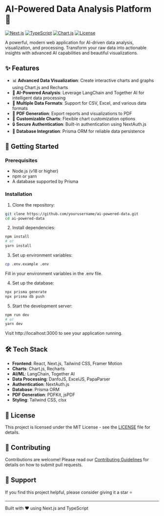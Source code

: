 # AI-Powered Data Analysis Platform 🚀

[![Next.js](https://img.shields.io/badge/Next.js-13.5-black)](https://nextjs.org/)
[![TypeScript](https://img.shields.io/badge/TypeScript-5.0-blue)](https://www.typescriptlang.org/)
[![Chart.js](https://img.shields.io/badge/Chart.js-4.4-pink)](https://www.chartjs.org/)
[![License](https://img.shields.io/badge/license-MIT-green)](LICENSE)

A powerful, modern web application for AI-driven data analysis, visualization, and processing. Transform your raw data into actionable insights with advanced AI capabilities and beautiful visualizations.

## ✨ Features

- 📊 **Advanced Data Visualization**: Create interactive charts and graphs using Chart.js and Recharts
- 🤖 **AI-Powered Analysis**: Leverage LangChain and Together AI for intelligent data processing
- 📁 **Multiple Data Formats**: Support for CSV, Excel, and various data formats
- 📑 **PDF Generation**: Export reports and visualizations to PDF
- 🎨 **Customizable Charts**: Flexible chart customization options
- 🔒 **Secure Authentication**: Built-in authentication using NextAuth.js
- 💾 **Database Integration**: Prisma ORM for reliable data persistence

## 🚀 Getting Started

### Prerequisites

- Node.js (v18 or higher)
- npm or yarn
- A database supported by Prisma

### Installation

1. Clone the repository:
```bash
git clone https://github.com/yourusername/ai-powered-data.git
cd ai-powered-data
```

2. Install dependencies:
```bash
npm install
# or
yarn install
```

3. Set up environment variables:
```bash
cp .env.example .env
```
Fill in your environment variables in the .env file.

4. Set up the database:
```bash
npx prisma generate
npx prisma db push
```

5. Start the development server:
```bash
npm run dev
# or
yarn dev
```

Visit http://localhost:3000 to see your application running.

## 🛠️ Tech Stack

- **Frontend**: React, Next.js, Tailwind CSS, Framer Motion
- **Charts**: Chart.js, Recharts
- **AI/ML**: LangChain, Together AI
- **Data Processing**: DanfoJS, ExcelJS, PapaParser
- **Authentication**: NextAuth.js
- **Database**: Prisma ORM
- **PDF Generation**: PDFKit, jsPDF
- **Styling**: Tailwind CSS, clsx

## 📝 License

This project is licensed under the MIT License - see the [LICENSE](LICENSE) file for details.

## 🤝 Contributing

Contributions are welcome! Please read our [Contributing Guidelines](CONTRIBUTING.md) for details on how to submit pull requests.

## 🌟 Support

If you find this project helpful, please consider giving it a star ⭐️

---

Built with ❤️ using Next.js and TypeScript
